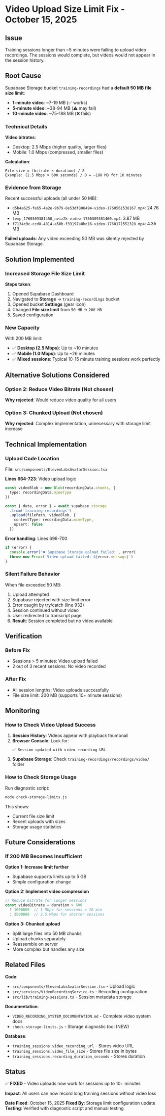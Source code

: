 # Video Upload Size Limit Fix - October 15, 2025

## Issue

Training sessions longer than ~5 minutes were failing to upload video recordings. The sessions would complete, but videos would not appear in the session history.

## Root Cause

Supabase Storage bucket `training-recordings` had a **default 50 MB file size limit**:

- **1-minute video**: ~7-19 MB (✅ works)
- **5-minute video**: ~38-94 MB (⚠️ may fail)
- **10-minute video**: ~75-188 MB (❌ fails)

### Technical Details

**Video bitrates**:
- Desktop: 2.5 Mbps (higher quality, larger files)
- Mobile: 1.0 Mbps (compressed, smaller files)

**Calculation**:
```
File size = (bitrate × duration) / 8
Example: (2.5 Mbps × 600 seconds) / 8 = ~188 MB for 10 minutes
```

### Evidence from Storage

Recent successful uploads (all under 50 MB):
- `d5b4a625-fe65-4a2e-9b79-8e53df808494-video-1760561538167.mp4`: 24.76 MB
- `temp_1760309381458_nviz2k-video-1760309381460.mp4`: 3.87 MB
- `f7134c9c-ccd8-4814-a50b-f33197a8bd16-video-1760171552328.mp4`: 4.35 MB

**Failed uploads**: Any video exceeding 50 MB was silently rejected by Supabase Storage.

## Solution Implemented

### Increased Storage File Size Limit

**Steps taken**:
1. Opened Supabase Dashboard
2. Navigated to **Storage** → `training-recordings` bucket
3. Opened bucket **Settings** (gear icon)
4. Changed **File size limit** from `50 MB` → `200 MB`
5. Saved configuration

### New Capacity

With 200 MB limit:
- ✅ **Desktop (2.5 Mbps)**: Up to ~10 minutes
- ✅ **Mobile (1.0 Mbps)**: Up to ~26 minutes
- ✅ **Mixed sessions**: Typical 10-15 minute training sessions work perfectly

## Alternative Solutions Considered

### Option 2: Reduce Video Bitrate (Not chosen)
**Why rejected**: Would reduce video quality for all users

### Option 3: Chunked Upload (Not chosen)
**Why rejected**: Complex implementation, unnecessary with storage limit increase

## Technical Implementation

### Upload Code Location
File: `src/components/ElevenLabsAvatarSession.tsx`

**Lines 664-723**: Video upload logic
```typescript
const videoBlob = new Blob(recordingData.chunks, {
  type: recordingData.mimeType
})

const { data, error } = await supabase.storage
  .from('training-recordings')
  .upload(filePath, videoBlob, {
    contentType: recordingData.mimeType,
    upsert: false
  })
```

**Error handling**: Lines 698-700
```typescript
if (error) {
  console.error('❌ Supabase Storage upload failed:', error)
  throw new Error(`Video upload failed: ${error.message}`)
}
```

### Silent Failure Behavior

When file exceeded 50 MB:
1. Upload attempted
2. Supabase rejected with size limit error
3. Error caught by try/catch (line 932)
4. Session continued without video
5. User redirected to transcript page
6. **Result**: Session completed but no video available

## Verification

### Before Fix
- Sessions > 5 minutes: Video upload failed
- 2 out of 3 recent sessions: No video recorded

### After Fix
- All session lengths: Video uploads successfully
- File size limit: 200 MB (supports 10+ minute sessions)

## Monitoring

### How to Check Video Upload Success

1. **Session History**: Videos appear with playback thumbnail
2. **Browser Console**: Look for:
   ```
   ✅ Session updated with video recording URL
   ```
3. **Supabase Storage**: Check `training-recordings/recordings/video/` folder

### How to Check Storage Usage

Run diagnostic script:
```bash
node check-storage-limits.js
```

This shows:
- Current file size limit
- Recent uploads with sizes
- Storage usage statistics

## Future Considerations

### If 200 MB Becomes Insufficient

**Option 1: Increase limit further**
- Supabase supports limits up to 5 GB
- Simple configuration change

**Option 2: Implement video compression**
```typescript
// Reduce bitrate for longer sessions
const videoBitrate = duration > 600
  ? 1000000  // 1 Mbps for sessions > 10 min
  : 2500000  // 2.5 Mbps for shorter sessions
```

**Option 3: Chunked upload**
- Split large files into 50 MB chunks
- Upload chunks separately
- Reassemble on server
- More complex but handles any size

## Related Files

**Code**:
- `src/components/ElevenLabsAvatarSession.tsx` - Upload logic
- `src/services/VideoRecordingService.ts` - Recording configuration
- `src/lib/training-sessions.ts` - Session metadata storage

**Documentation**:
- `VIDEO_RECORDING_SYSTEM_DOCUMENTATION.md` - Complete video system docs
- `check-storage-limits.js` - Storage diagnostic tool (NEW)

**Database**:
- `training_sessions.video_recording_url` - Stores video URL
- `training_sessions.video_file_size` - Stores file size in bytes
- `training_sessions.recording_duration_seconds` - Stores duration

## Status

✅ **FIXED** - Video uploads now work for sessions up to 10+ minutes

**Impact**: All users can now record long training sessions without video loss

**Date Fixed**: October 15, 2025
**Fixed By**: Storage limit configuration update
**Testing**: Verified with diagnostic script and manual testing
